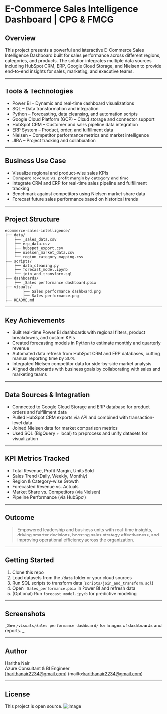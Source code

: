 # E-Commerce Sales Intelligence Dashboard | CPG & FMCG

## Overview
This project presents a powerful and interactive E-Commerce Sales Intelligence Dashboard built for sales performance across different regions, categories, and products. The solution integrates multiple data sources including HubSpot CRM, ERP, Google Cloud Storage, and Nielsen to provide end-to-end insights for sales, marketing, and executive teams.

---

## Tools & Technologies
- Power BI – Dynamic and real-time dashboard visualizations
- SQL – Data transformation and integration
- Python – Forecasting, data cleansing, and automation scripts
- Google Cloud Platform (GCP) – Cloud storage and connector support
- HubSpot CRM – Customer and sales pipeline data integration
- ERP System – Product, order, and fulfillment data
- Nielsen – Competitor performance metrics and market intelligence
- JIRA – Project tracking and collaboration

---

## Business Use Case
- Visualize regional and product-wise sales KPIs
- Compare revenue vs. profit margin by category and time
- Integrate CRM and ERP for real-time sales pipeline and fulfillment tracking
- Benchmark against competitors using Nielsen market share data
- Forecast future sales performance based on historical trends

---

## Project Structure
```
ecommerce-sales-intelligence/
├── data/
│   ├── _sales_data.csv
│   ├── erp_data.csv
│   ├── hubspot_export.csv
│   ├── nielsen_market_data.csv
│   └── region_category_mapping.csv
├── scripts/
│   ├── data_cleaning.py
│   ├── forecast_model.ipynb
│   └── join_and_transform.sql
├── dashboards/
│   ├── _Sales performance dashboard.pbix
├── visuals/
│       ├── Sales performance dashboard.png
│       ├── Sales performance.png
├── README.md
```

---

## Key Achievements
- Built real-time Power BI dashboards with regional filters, product breakdowns, and custom KPIs
- Created forecasting models in Python to estimate monthly and quarterly revenue
- Automated data refresh from HubSpot CRM and ERP databases, cutting manual reporting time by 30%
- Integrated Nielsen competitor data for side-by-side market analysis
- Aligned dashboards with business goals by collaborating with sales and marketing teams

---

## Data Sources & Integration
- Connected to Google Cloud Storage and ERP database for product orders and fulfillment data
- Pulled HubSpot CRM exports via API and combined with transaction-level data
- Joined Nielsen data for market comparison metrics
- Used SQL (BigQuery + local) to preprocess and unify datasets for visualization

---

## KPI Metrics Tracked
- Total Revenue, Profit Margin, Units Sold
- Sales Trend (Daily, Weekly, Monthly)
- Region & Category-wise Growth
- Forecasted Revenue vs. Actuals
- Market Share vs. Competitors (via Nielsen)
- Pipeline Performance (via HubSpot)

---

## Outcome
> Empowered leadership and business units with real-time insights, driving smarter decisions, boosting sales strategy effectiveness, and improving operational efficiency across the organization.

---

## Getting Started
1. Clone this repo
2. Load datasets from the `/data` folder or your cloud sources
3. Run SQL scripts to transform data (`scripts/join_and_transform.sql`)
4. Open ` Sales_performance.pbix` in Power BI and refresh data
5. (Optional) Run `forecast_model.ipynb` for predictive modeling

---

## Screenshots
_See `/visuals/Sales performance dashboard/` for images of dashboards and reports. _

---

## Author
Haritha Nair  
Azure Consultant & BI Engineer  
[harithanair2234@gmail.com] (mailto:harithanair2234@gmail.com)

---

## License
This project is open source.
![image](https://github.com/user-attachments/assets/53846432-7ebc-423b-b46e-a8eddf0ae2e2)
